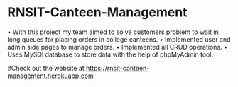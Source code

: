 # RNSIT-Canteen-Management
• With this project my team aimed to solve customers problem to wait in long queues for placing orders in college canteens.
• Implemented user and admin side pages to manage orders.
• Implemented all CRUD operations.
• Uses MySQl database to store data with the help of phpMyAdmin tool.

#Check out the website at https://rnsit-canteen-management.herokuapp.com
